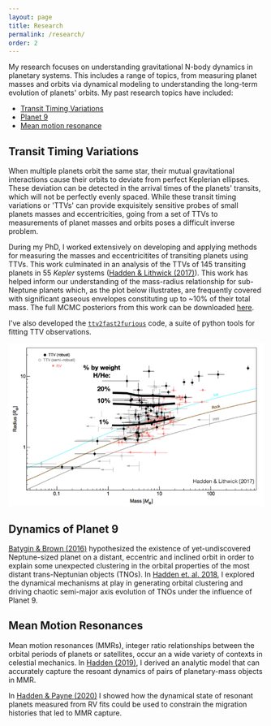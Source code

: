 ```yaml
---
layout: page
title: Research
permalink: /research/
order: 2
---
```


My research focuses on understanding gravitational N-body dynamics in planetary systems. 
This includes a range of topics, from measuring planet masses and orbits via dynamical
modeling to understanding the long-term evolution of planets' orbits.
My past research topics have included:

 - [Transit Timing Variations](#transit-timing-variations)
 - [Planet 9](#dynamics-of-planet-9)
 - [Mean motion resonance](#mean-motion-resonances)

Transit Timing Variations
-------------------------
When multiple planets orbit the same star, their mutual gravitational interactions
cause their orbits to deviate from perfect Keplerian ellipses. 
These deviation can be detected in the arrival times of the planets' transits, 
which will not be perfectly evenly spaced.
While these transit timing variations or 'TTVs' can provide exquisitely sensitive probes of small planets
masses and eccentricities, going from a set of TTVs
to measurements of planet masses and orbits poses a difficult inverse problem.

During my PhD, I worked extensively on developing and applying methods for 
measuring the masses and eccentricitites of transiting planets using TTVs. 
This work culminated in an analysis of the TTVs of 145 transiting planets in 55 *Kepler*  systems ([Hadden & Lithwick (2017)](https://ui.adsabs.harvard.edu/abs/2017AJ....154....5H/abstract)).
This work has helped inform our understanding of the mass-radius relationship for sub-Neptune planets which, as the plot below illustrates, are frequently covered with significant gaseous envelopes constituting up to ~10% of their total mass.
The full MCMC posteriors from this work can be downloaded [here](https://zenodo.org/record/162965#.X7adJS2ZNTY).

I've also developed the [`ttv2fast2furious`](https://github.com/shadden/TTV2Fast2Furious/) code, a suite of python tools for fitting TTV observations.

![MassRadiusTTV]

Dynamics of Planet 9
--------------------
[Batygin & Brown (2016)](https://ui.adsabs.harvard.edu/abs/2016AJ....151...22B/abstract) hypothesized the existence of yet-undiscovered Neptune-sized planet on a distant, eccentric and inclined orbit in order to explain some unexpected clustering in the orbital properties of the most distant trans-Neptunian objects (TNOs).
In [Hadden et. al. 2018](https://ui.adsabs.harvard.edu/abs/2018AJ....155..249H/abstract), I explored the dynamical mechanisms at play in generating orbital clustering and driving chaotic semi-major axis evolution of TNOs under the influence of Planet 9. 


Mean Motion Resonances
----------------------
Mean motion resonances (MMRs), integer ratio relationships between the orbital periods of planets or satellites, occur an a wide variety of contexts in celestial mechanics. 
In [Hadden (2019)](https://ui.adsabs.harvard.edu/abs/2019AJ....158..238H/abstract), I derived an analytic model that can accurately capture the resoant dynamics of pairs of planetary-mass objects in MMR.


In [Hadden & Payne (2020)](https://ui.adsabs.harvard.edu/abs/2020AJ....160..106H/abstract) I showed how the dynamical state of resonant planets measured from RV fits could be used to constrain the migration histories that led to MMR capture.


[MassRadiusTTV]: /assets/images/MassRadiusTTV.png
